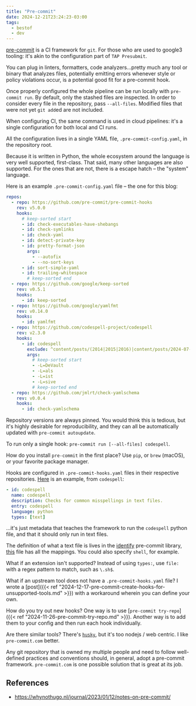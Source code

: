 ```yaml
---
title: "Pre-commit"
date: 2024-12-21T23:24:23-03:00
tags:
  - bestof
  - dev
---
```


[pre-commit](https://pre-commit.com/) is a CI framework for `git`.
For those who are used to google3 tooling: it's akin to the configuration part of `TAP Presubmit`.

You can plug in linters, formatters, code analyzers...pretty much any tool or binary that analyzes files, potentially emitting errors whenever style or policy violations occur, is a potential good fit for a pre-commit hook.

Once properly configured the whole pipeline can be run locally with `pre-commit run`. By default, only the stashed files are inspected. In order to consider every file in the repository, pass `--all-files`. Modified files that were not yet `git add`ed are not included.

When configuring CI, the same command is used in cloud pipelines: it's a single configuration for both local and CI runs.

All the configuration lives in a single YAML file, `.pre-commit-config.yaml`, in the repository root.

Because it is written in Python, the whole ecosystem around the language is very well supported, first-class. That said, many other languages are also supported. For the ones that are not, there is a escape hatch – the "system" language.

Here is an example `.pre-commit-config.yaml` file – the one for this blog:

```yaml
repos:
  - repo: https://github.com/pre-commit/pre-commit-hooks
    rev: v5.0.0
    hooks:
      # keep-sorted start
      - id: check-executables-have-shebangs
      - id: check-symlinks
      - id: check-yaml
      - id: detect-private-key
      - id: pretty-format-json
        args:
          - --autofix
          - --no-sort-keys
      - id: sort-simple-yaml
      - id: trailing-whitespace
        # keep-sorted end
  - repo: https://github.com/google/keep-sorted
    rev: v0.5.1
    hooks:
      - id: keep-sorted
  - repo: https://github.com/google/yamlfmt
    rev: v0.14.0
    hooks:
      - id: yamlfmt
  - repo: https://github.com/codespell-project/codespell
    rev: v2.3.0
    hooks:
      - id: codespell
        exclude: ^content/posts/(2014|2015|2016)|content/posts/2024-07-09-kubectl-get-secret-with-jsonpath-add-newline.md|content/posts/2024-06-27-a-little.md
        args:
          # keep-sorted start
          - -L=DeVault
          - -L=als
          - -L=ist
          - -L=sive
          # keep-sorted end
  - repo: https://github.com/jmlrt/check-yamlschema
    rev: v0.0.4
    hooks:
      - id: check-yamlschema
```

Repository versions are always pinned. You would think this is tedious, but it's highly desirable for reproducibility, and they can all be automatically updated with `pre-commit autoupdate`.

To run only a single hook: `pre-commit run [--all-files] codespell`.

How do you install `pre-commit` in the first place? Use `pip`, or `brew` (macOS), or your favorite package manager.

Hooks are configured in `.pre-commit-hooks.yaml` files in their respective repositories. [Here](https://github.com/codespell-project/codespell/blob/main/.pre-commit-hooks.yaml) is an example, from `codespell`:

```yaml
- id: codespell
  name: codespell
  description: Checks for common misspellings in text files.
  entry: codespell
  language: python
  types: [text]
```

...it's just metadata that teaches the framework to run the `codespell` python file, and that it should only run in text files.

The definition of what a text file is lives in the [identify](https://github.com/pre-commit/identify) pre-commit library, [this](https://github.com/pre-commit/identify/blob/main/identify/extensions.py) file has all the mappings. You could also specify `shell`, for example.

What if an extension isn't supported? Instead of using `types:`, use `file:` with a regex pattern to match, such as `\.sh$`.

What if an upstream tool does not have a `.pre-commit-hooks.yaml` file? I wrote a [post]({{< ref "2024-12-17-pre-commit-create-hooks-for-unsupported-tools.md" >}}) with a workaround wherein you can define your own.

How do you try out new hooks? One way is to use [`pre-commit try-repo`]({{< ref "2024-11-26-pre-commit-try-repo.md" >}}). Another way is to add them to your config and then run each hook individually.

Are there similar tools? There's [`husky`](https://typicode.github.io/husky/), but it's too nodejs / web centric. I like `pre-commit.com` better.

Any git repository that is owned my multiple people and need to follow well-defined practices and conventions should, in general, adopt a pre-commit framework. `pre-commit.com` is one possible solution that is great at its job.

## References

- https://whynothugo.nl/journal/2023/01/12/notes-on-pre-commit/
